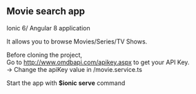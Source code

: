 ## Movie search app

Ionic 6/ Angular 8 application

It allows you to browse Movies/Series/TV Shows.

Before cloning the project,\
Go to http://www.omdbapi.com/apikey.aspx to get your API Key.\
-> Change the apiKey value in /movie.service.ts

Start the app with **$ionic serve** command
